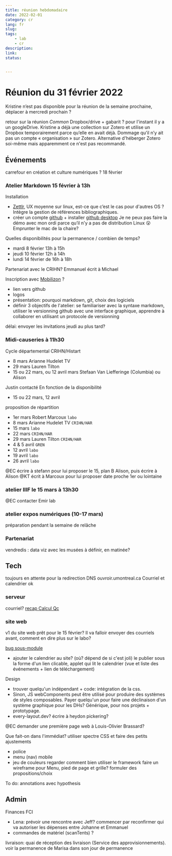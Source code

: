 ```yaml
---
title: réunion hebdomadaire
date: 2022-02-01
category: cr
lang: fr
slug:
tags:
    - lab
    - cr
description: 
link:
status: 


---
```


# Réunion du 31 février 2022

Kristine n’est pas disponible pour la réunion de la semaine prochaine,
déplacer à mercredi prochain ? 

retour sur la réunion *Common*
Dropbox/drive + gabarit ? pour l'instant il y a un googleDrive.
Kristine a déjà une collection sur Zotero et utilise un Dropbox temporairement parce qu’elle en avait déjà. 
Dommage qu’il n’y ait pas un compte « organisation » sur Zotero. Alternative d'héberger Zotero soi-même mais apparemment ce n'est pas recommandé. 

## Événements

carrefour en création et culture numériques ? 18 février

### Atelier Markdown 15 février à 13h

Installation
- [Zettlr](https://www.zettlr.com/download), UX moyenne sur linux, est-ce que c’est le cas pour d'autres OS ? Intègre la gestion de références bibliographiques.
- créer un compte [github](https://github.com/) + installer [github desktop](https://desktop.github.com/) Je ne peux pas faire la démo avec mon ordi parce qu’il n'y a pas de distribution Linux :open_mouth: 
Emprunter le mac de la chaire? 

Quelles disponibilités pour la permanence / combien de temps? 
- mardi 8 février 13h à 15h
- jeudi 10 février 12h à 14h
- lundi 14 février de 16h à 18h

Partenariat avec le CRIHN? Emmanuel écrit à Michael

Inscription avec [Mobilizon](https://mobilizon.fr/) ? 
- lien vers github
- logos
- présentation: pourquoi markdown, git, choix des logiciels
- définir 3 objectifs de l'atelier: se familiariser avec la syntaxe markdown, utiliser le versionning github avec une interface graphique, apprendre à collaborer en utilisant un protocole de versionning

délai: envoyer les invitations jeudi au plus tard? 

### Midi-causeries à 11h30

Cycle départemental CRIHN/Histart
- 8 mars Arianne Hudelet TV
- 29 mars Lauren Tilton
- 15 ou 22 mars, ou 12 avril mars Stefaan Van Liefferinge (Columbia) ou Alison

Justin contacté
En fonction de la disponibilité
- 15 ou 22 mars, 12 avril

proposition de répartition
- 1er mars Robert Marcoux `labo`
- 8 mars Arianne Hudelet TV `CRIHN/HAR`
- 15 mars `labo`
- 22 mars `CRIHN/HAR`
- 29 mars Lauren Tilton `CRIHN/HAR`
- 4 & 5 avril `GREN`
- 12 avril `labo`
- 19 avril `labo`
- 26 avril `labo`

@EC écrire à stefann pour lui proposer le 15, plan B Alison, puis écrire à Alison
@KT écrit à Marcoux pour lui proposer date proche 1er ou lointaine

### atelier IIIF le 15 mars à 13h30

@EC contacter Emir lab

### atelier expos numériques (10-17 mars)

préparation pendant la semaine de relâche

### Partenariat

vendredis : data viz avec les musées
à définir, en matinée? 

## Tech

toujours en attente pour la redirection DNS ouvroir.umontreal.ca
Courriel et calendrier ok

### serveur

courriel?
[recap Calcul Qc](https://github.com/ouvroir/labouvroir/blob/main/calculQuebec2022.md)

### site web

v1 du site web prêt pour le 15 février? Il va falloir envoyer des courriels avant, comment en dire plus sur le labo? 


[bug sous-module](https://github.com/ouvroir/ouvroir.github.io/issues/32)

- ajouter le calendrier au site? (où? dépend de si c'est joli) le publier sous la forme d'un lien clicable, applet qui lit le calendrier (vue et liste des événements + lien de téléchargement)

Design
- trouver quelqu'un indépendant + code: intégration de la css. 
- Sinon, JS webComponents peut être utilisé pour produire des systèmes de styles composables. Payer quelqu'un pour faire une déclinaison d'un système graphique pour les DHs? Générique, pour nos projets + prototypage.
- every-layout.dev? écrire à heydon pickering? 

@EC demander une première page web à Louis-Olivier Brassard? 

Que fait-on dans l'immédiat? 
utiliser spectre CSS et faire des petits ajustements
- police
- menu (nav) mobile
- jeu de couleurs
regarder comment bien utiliser le framework 
faire un wireframe pour Menu, pied de page et grille? 
formuler des propositions/choix

To do: annotations avec hypothesis


## Admin
Finances FCI
- Lena: prévoir une rencontre avec Jeff? commencer par reconfirmer qui va autoriser les dépenses entre Johanne et Emmanuel
- commandes de matériel (scanTents) ? 

livraison: quai de réception des livraison (Service des approvisionnements). voir la permanence de Marisa dans son jour de permanence